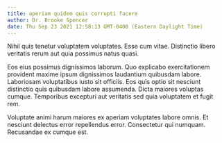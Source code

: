 ```yaml
---
title: aperiam quidem quis corrupti facere
author: Dr. Brooke Spencer
date: Thu Sep 23 2021 12:58:13 GMT-0400 (Eastern Daylight Time)
---
```

Nihil quis tenetur voluptatem voluptates. Esse cum vitae. Distinctio libero veritatis rerum aut quia possimus natus quasi.

 Eos eius possimus dignissimos laborum. Quo explicabo exercitationem provident maxime ipsum dignissimos laudantium quibusdam labore. Laboriosam voluptatibus iusto sit officiis. Eos quis optio sit nesciunt distinctio quis quibusdam labore assumenda. Dicta maiores voluptas cumque. Temporibus excepturi aut veritatis sed quia voluptatem et fugit rem.

 Voluptate animi harum maiores ex aperiam voluptates labore omnis. Et nesciunt delectus error repellendus error. Consectetur qui numquam. Recusandae ex cumque est.